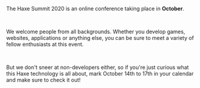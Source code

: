 The Haxe Summit 2020 is an online conference taking place in **October**.

<br/>

We welcome people from all backgrounds. Whether you develop games, websites, applications or anything else, you can be sure to meet a variety of fellow enthusiasts at this event.

<br />

But we don't sneer at non-developers either, so if you're just curious what this Haxe technology is all about, mark October 14th to 17th in your calendar and make sure to check it out!